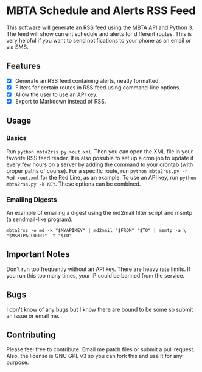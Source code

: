 # MBTA Schedule and Alerts RSS Feed

This software will generate an RSS feed using the [MBTA
API](https://www.mbta.com/developers/v3-api) and Python 3. The
feed will show current schedule and alerts for different routes. This
is very helpful if you want to send notifications to your phone as an
email or via SMS.

## Features

- [X] Generate an RSS feed containing alerts, neatly formatted.
- [X] Filters for certain routes in RSS feed using command-line options.
- [X] Allow the user to use an API key.
- [X] Export to Markdown instead of RSS.

## Usage

### Basics

Run `python mbta2rss.py >out.xml`. Then you can open the XML file in your
favorite RSS feed reader. It is also possible to set up a cron job to update it
every few hours on a server by adding the command to your crontab (with proper
paths of course). For a specific route, run `python mbta2rss.py -r Red >out.xml`
for the Red Line, as an example. To use an API key, run `python mbta2rss.py -k
KEY`. These options can be combined.

### Emailing Digests

An example of emailing a digest using the md2mail filter script and msmtp (a
sendmail-like program):

	mbta2rss -o md -k "$MYAPIKEY" | md2mail "$FROM" "$TO" | msmtp -a \
	"$MSMTPACCOUNT" -t "$TO"

## Important Notes

Don't run too frequently without an API key. There are heavy rate limits. If you
run this too many times, your IP could be banned from the service.

## Bugs

I don't know of any bugs but I know there are bound to be some so submit an
issue or email me.

## Contributing

Please feel free to contribute. Email me patch files or submit a pull request.
Also, the license is GNU GPL v3 so you can fork this and use it for any purpose.
